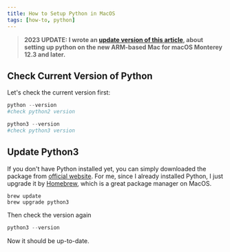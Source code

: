 ```yaml
---
title: How to Setup Python in MacOS
tags: [how-to, python]
---
```


> **2023 UPDATE: I wrote an [update version of this article](/Setup-python-environment-for-ARM-based-Mac), about setting up python on the new ARM-based Mac for macOS Monterey 12.3 and later.**


## Check Current Version of Python

Let's check the current version first:

```python
python --version
#check python2 version

python3 --version
#check python3 version
```

## Update Python3

If you don't have Python installed yet, you can simply downloaded the package from [official website](https://www.python.org).
For me, since I already installed Python, I just upgrade it by [Homebrew](https://brew.sh), which is a great package manager on MacOS.

```shell
brew update
brew upgrade python3
```

Then check the version again
```python
python3 --version
```

Now it should be up-to-date.
